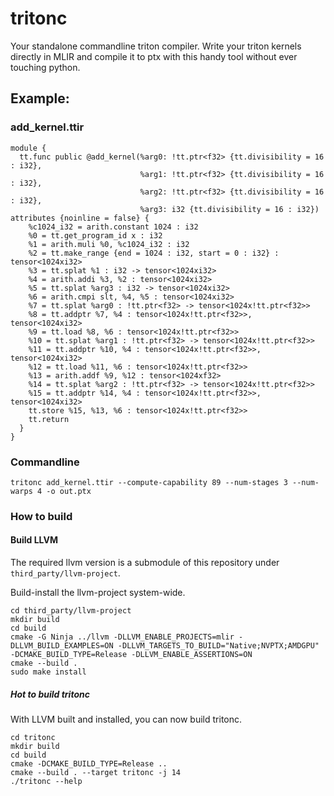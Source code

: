 # tritonc

Your standalone commandline triton compiler.
Write your triton kernels directly in MLIR and compile it to ptx with this handy tool without ever touching python.

## Example:

### add_kernel.ttir

```mlir
module {
  tt.func public @add_kernel(%arg0: !tt.ptr<f32> {tt.divisibility = 16 : i32},
                             %arg1: !tt.ptr<f32> {tt.divisibility = 16 : i32},
                             %arg2: !tt.ptr<f32> {tt.divisibility = 16 : i32},
                             %arg3: i32 {tt.divisibility = 16 : i32}) attributes {noinline = false} {
    %c1024_i32 = arith.constant 1024 : i32
    %0 = tt.get_program_id x : i32
    %1 = arith.muli %0, %c1024_i32 : i32
    %2 = tt.make_range {end = 1024 : i32, start = 0 : i32} : tensor<1024xi32>
    %3 = tt.splat %1 : i32 -> tensor<1024xi32>
    %4 = arith.addi %3, %2 : tensor<1024xi32>
    %5 = tt.splat %arg3 : i32 -> tensor<1024xi32>
    %6 = arith.cmpi slt, %4, %5 : tensor<1024xi32>
    %7 = tt.splat %arg0 : !tt.ptr<f32> -> tensor<1024x!tt.ptr<f32>>
    %8 = tt.addptr %7, %4 : tensor<1024x!tt.ptr<f32>>, tensor<1024xi32>
    %9 = tt.load %8, %6 : tensor<1024x!tt.ptr<f32>>
    %10 = tt.splat %arg1 : !tt.ptr<f32> -> tensor<1024x!tt.ptr<f32>>
    %11 = tt.addptr %10, %4 : tensor<1024x!tt.ptr<f32>>, tensor<1024xi32>
    %12 = tt.load %11, %6 : tensor<1024x!tt.ptr<f32>>
    %13 = arith.addf %9, %12 : tensor<1024xf32>
    %14 = tt.splat %arg2 : !tt.ptr<f32> -> tensor<1024x!tt.ptr<f32>>
    %15 = tt.addptr %14, %4 : tensor<1024x!tt.ptr<f32>>, tensor<1024xi32>
    tt.store %15, %13, %6 : tensor<1024x!tt.ptr<f32>>
    tt.return
  }
}
```

### Commandline
```commandline
tritonc add_kernel.ttir --compute-capability 89 --num-stages 3 --num-warps 4 -o out.ptx
```

### How to build

#### Build LLVM

The required llvm version is a submodule of this repository under `third_party/llvm-project`.

Build-install the llvm-project system-wide.

```commandline
cd third_party/llvm-project
mkdir build
cd build
cmake -G Ninja ../llvm -DLLVM_ENABLE_PROJECTS=mlir -DLLVM_BUILD_EXAMPLES=ON -DLLVM_TARGETS_TO_BUILD="Native;NVPTX;AMDGPU" -DCMAKE_BUILD_TYPE=Release -DLLVM_ENABLE_ASSERTIONS=ON
cmake --build .
sudo make install
```

##### Hot to build tritonc

With LLVM built and installed, you can now build tritonc.

```commandline
cd tritonc
mkdir build
cd build
cmake -DCMAKE_BUILD_TYPE=Release ..
cmake --build . --target tritonc -j 14
./tritonc --help
```